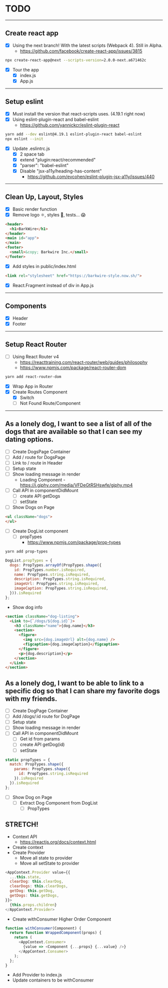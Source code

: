 # TODO

---

## Create react app

* [X] Using the next branch! With the latest scripts (Webpack 4). Still in Alpha.
  * https://github.com/facebook/create-react-app/issues/3815

```sh
npx create-react-app@next --scripts-version=2.0.0-next.a671462c
```

* [X] Tour the app
  * [X] index.js
  * [X] App.js

---

## Setup eslint

* [X] Must install the version that react-scripts uses. (4.19.1 right now)
* [X] Using eslint-plugin-react and babel-eslint
  * https://github.com/yannickcr/eslint-plugin-react

```sh
yarn add --dev eslint@4.19.1 eslint-plugin-react babel-eslint
npx eslint --init
```

* [X] Update .eslintrc.js
  * [X] 2 space tab
  * [X] extend "plugin:react/recommended"
  * [X] "parser": "babel-eslint"
  * [X] Disable "jsx-a11y/heading-has-content"
    * https://github.com/evcohen/eslint-plugin-jsx-a11y/issues/440

---

## Clean Up, Layout, Styles

* [X] Basic render function
* [X] Remove logo ⚛️, styles 💅, tests... 😱

```html
<header>
  <h1>BarkWire</h1>
</header>
<main id="app">
</main>
<footer>
  <small>&copy; Barkwire Inc.</small>
</footer>
```

* [X] Add styles in public/index.html

```html
<link rel="stylesheet" href="https://barkwire-style.now.sh/">
```

* [X] React.Fragment instead of div in App.js

---

## Components

* [X] Header
* [X] Footer

---

## Setup React Router

* [ ] Using React Router v4
  * https://reacttraining.com/react-router/web/guides/philosophy
  * https://www.npmjs.com/package/react-router-dom

```sh
yarn add react-router-dom
```

* [X] Wrap App in Router
* [X] Create Routes Component
  * [X] Switch
  * [ ] Not Found Route/Component

---

## As a lonely dog, I want to see a list of all of the dogs that are available so that I can see my dating options.

* [ ] Create DogsPage Container
* [ ] Add / route for DogsPage
* [ ] Link to / route in Header
* [ ] Setup state
* [ ] Show loading message in render
  * Loading Component - https://i.giphy.com/media/VFDeGtRSHswfe/giphy.mp4
* [ ] Call API in componentDidMount
  * [ ] create API getDogs
  * [ ] setState
* [ ] Show Dogs on Page

```html
<ul className="dogs">
</ul>
```

* [ ] Create DogList component
  * [ ] propTypes
    * https://www.npmjs.com/package/prop-types

```sh
yarn add prop-types
```

```js
DogList.propTypes = {
  dogs: PropTypes.arrayOf(PropTypes.shape({
    id: PropTypes.number.isRequired,
    name: PropTypes.string.isRequired,
    description: PropTypes.string.isRequired,
    imageUrl: PropTypes.string.isRequired,
    imageCaption: PropTypes.string.isRequired,
  })).isRequired
};
```

* Show dog info

```html
<section className="dog-listing">
  <Link to={`/dogs/${dog.id}`}>
    <h3 className="name">{dog.name}</h3>
    <section>
      <figure>
        <img src={dog.imageUrl} alt={dog.name} />
        <figcaption>{dog.imageCaption}</figcaption>
      </figure>
      <p>{dog.description}</p>
    </section>
  </Link>
</section>
```

## As a lonely dog, I want to be able to link to a specific dog so that I can share my favorite dogs with my friends.

* [ ] Create DogPage Container
* [ ] Add /dogs/:id route for DogPage
* [ ] Setup state
* [ ] Show loading message in render
* [ ] Call API in componentDidMount
  * [ ] Get id from params
  * [ ] create API getDog(id)
  * [ ] setState

```js
static propTypes = {
  match: PropTypes.shape({
    params: PropTypes.shape({
      id: PropTypes.string.isRequired
    }).isRequired
  }).isRequired
};
```

* [ ] Show Dog on Page
  * [ ] Extract Dog Component from DogList
    * [ ] PropTypes

## STRETCH!

* Context API
  * https://reactjs.org/docs/context.html
* Create context
* Create Provider
  * Move all state to provider
  * Move all setState to provider

```js
<AppContext.Provider value={{
  ...this.state,
  clearDog: this.clearDog,
  clearDogs: this.clearDogs,
  getDog: this.getDog,
  getDogs: this.getDogs,
}}>
  {this.props.children}
</AppContext.Provider>
```

* Create withConsumer Higher Order Component

```js
function withConsumer(Component) {
  return function WrappedComponent(props) {
    return (
      <AppContext.Consumer>   
        {value => <Component {...props} {...value} />}   
      </AppContext.Consumer>
    );
  };
}
```

* Add Provider to index.js
* Update containers to be withConsumer